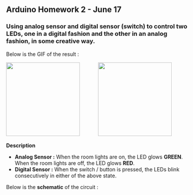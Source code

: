 ## Arduino Homework 2 - June 17

### Using analog sensor and digital sensor (switch) to control two LEDs, one in a digital fashion and the other in an analog fashion, in some creative way.

Below is the GIF of the result :

<img src="https://github.com/ronit-singh/Intro_to_IM/blob/main/June%2017/sensor_LED.jpg" height="200"> &emsp;&emsp;&emsp; 
<img src="https://github.com/ronit-singh/Intro_to_IM/blob/main/June%2017/sensor_LED_GIF.gif" height="200">

**Description**

- **Analog Sensor :** When the room lights are on, the LED glows **GREEN**. When the room lights are off, the LED glows **RED**.
- **Digital Sensor :** When the switch / button is pressed, the LEDs blink consecutively in either of the above state.

Below is the **schematic** of the circuit :
